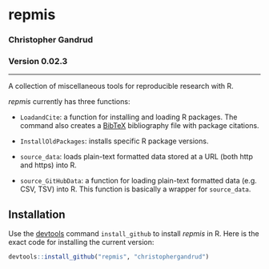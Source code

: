 repmis
===

### Christopher Gandrud
### Version 0.02.3

---

A collection of miscellaneous tools for reproducible research with R.

*repmis* currently has three functions:

- `LoadandCite`: a function for installing and loading R packages. The command also creates a [BibTeX](http://en.wikipedia.org/wiki/BibTeX) bibliography file with package citations.

- `InstallOldPackages`: installs specific R package versions.

- `source_data`: loads plain-text formatted data stored at a URL (both http and https) into R.

- `source_GitHubData`: a function for loading plain-text formatted data (e.g. CSV, TSV) into R. This function is basically a wrapper for `source_data`.

## Installation

Use the [devtools](https://github.com/hadley/devtools) command `install_github` to install *repmis* in R. Here is the exact code for installing the current version:

```r
devtools::install_github("repmis", "christophergandrud")
```
